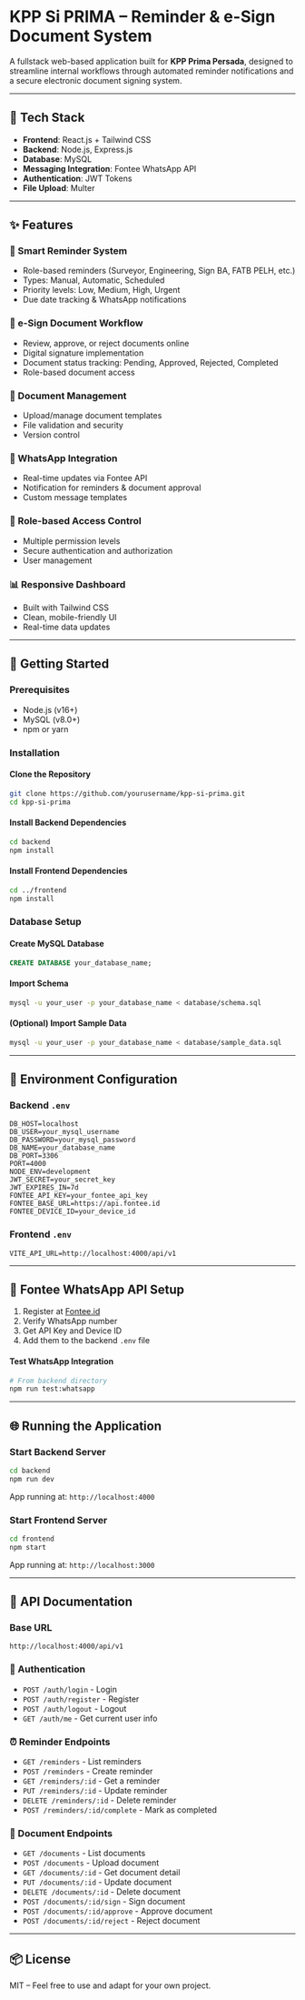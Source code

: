 # KPP Si PRIMA – Reminder & e-Sign Document System

A fullstack web-based application built for **KPP Prima Persada**, designed to streamline internal workflows through automated reminder notifications and a secure electronic document signing system.

---

## 🔧 Tech Stack

* **Frontend**: React.js + Tailwind CSS
* **Backend**: Node.js, Express.js
* **Database**: MySQL
* **Messaging Integration**: Fontee WhatsApp API
* **Authentication**: JWT Tokens
* **File Upload**: Multer

---

## ✨ Features

### 🔔 Smart Reminder System

* Role-based reminders (Surveyor, Engineering, Sign BA, FATB PELH, etc.)
* Types: Manual, Automatic, Scheduled
* Priority levels: Low, Medium, High, Urgent
* Due date tracking & WhatsApp notifications

### 📝 e-Sign Document Workflow

* Review, approve, or reject documents online
* Digital signature implementation
* Document status tracking: Pending, Approved, Rejected, Completed
* Role-based document access

### 📁 Document Management

* Upload/manage document templates
* File validation and security
* Version control

### 📩 WhatsApp Integration

* Real-time updates via Fontee API
* Notification for reminders & document approval
* Custom message templates

### 👥 Role-based Access Control

* Multiple permission levels
* Secure authentication and authorization
* User management

### 📊 Responsive Dashboard

* Built with Tailwind CSS
* Clean, mobile-friendly UI
* Real-time data updates

---

## 🚀 Getting Started

### Prerequisites

* Node.js (v16+)
* MySQL (v8.0+)
* npm or yarn

### Installation

#### Clone the Repository

```bash
git clone https://github.com/yourusername/kpp-si-prima.git
cd kpp-si-prima
```

#### Install Backend Dependencies

```bash
cd backend
npm install
```

#### Install Frontend Dependencies

```bash
cd ../frontend
npm install
```

### Database Setup

#### Create MySQL Database

```sql
CREATE DATABASE your_database_name;
```

#### Import Schema

```bash
mysql -u your_user -p your_database_name < database/schema.sql
```

#### (Optional) Import Sample Data

```bash
mysql -u your_user -p your_database_name < database/sample_data.sql
```

---

## 📂 Environment Configuration

### Backend `.env`

```env
DB_HOST=localhost
DB_USER=your_mysql_username
DB_PASSWORD=your_mysql_password
DB_NAME=your_database_name
DB_PORT=3306
PORT=4000
NODE_ENV=development
JWT_SECRET=your_secret_key
JWT_EXPIRES_IN=7d
FONTEE_API_KEY=your_fontee_api_key
FONTEE_BASE_URL=https://api.fontee.id
FONTEE_DEVICE_ID=your_device_id
```

### Frontend `.env`

```env
VITE_API_URL=http://localhost:4000/api/v1
```

---

## 📢 Fontee WhatsApp API Setup

1. Register at [Fontee.id](https://fontee.id)
2. Verify WhatsApp number
3. Get API Key and Device ID
4. Add them to the backend `.env` file

#### Test WhatsApp Integration

```bash
# From backend directory
npm run test:whatsapp
```

---

## 🌐 Running the Application

### Start Backend Server

```bash
cd backend
npm run dev
```

App running at: `http://localhost:4000`

### Start Frontend Server

```bash
cd frontend
npm start
```

App running at: `http://localhost:3000`

---

## 📃 API Documentation

### Base URL

```
http://localhost:4000/api/v1
```

### 🔑 Authentication

* `POST /auth/login` - Login
* `POST /auth/register` - Register
* `POST /auth/logout` - Logout
* `GET /auth/me` - Get current user info

### ⏰ Reminder Endpoints

* `GET /reminders` - List reminders
* `POST /reminders` - Create reminder
* `GET /reminders/:id` - Get a reminder
* `PUT /reminders/:id` - Update reminder
* `DELETE /reminders/:id` - Delete reminder
* `POST /reminders/:id/complete` - Mark as completed

### 📄 Document Endpoints

* `GET /documents` - List documents
* `POST /documents` - Upload document
* `GET /documents/:id` - Get document detail
* `PUT /documents/:id` - Update document
* `DELETE /documents/:id` - Delete document
* `POST /documents/:id/sign` - Sign document
* `POST /documents/:id/approve` - Approve document
* `POST /documents/:id/reject` - Reject document

---

## 📦 License

MIT – Feel free to use and adapt for your own project.
